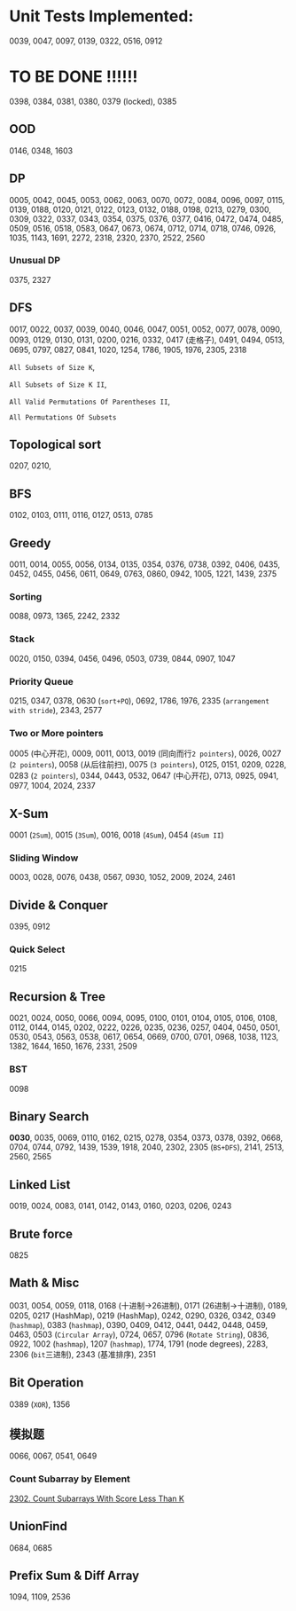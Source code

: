 # Unit Tests Implemented:

0039, 0047, 0097, 0139, 0322, 0516, 0912

# TO BE DONE !!!!!!
0398, 0384, 0381, 0380, 0379 (locked), 0385

## OOD
0146, 0348, 1603

## DP
0005, 0042, 0045, 0053, 0062, 0063, 0070, 0072, 0084, 0096, 0097, 0115, 0139, 0188, 0120, 0121, 0122, 0123, 0132, 0188, 0198, 0213, 0279, 0300, 0309, 0322, 0337, 0343, 0354, 0375, 0376, 0377, 0416, 0472, 0474, 0485, 0509, 0516, 0518, 0583, 0647, 0673, 0674, 0712, 0714, 0718, 0746, 0926, 1035, 1143, 1691, 2272, 2318, 2320, 2370, 2522, 2560

### Unusual DP
0375, 2327

## DFS
0017, 0022, 0037, 0039, 0040, 0046, 0047, 0051, 0052, 0077, 0078, 0090, 0093, 0129, 0130, 0131, 0200, 0216, 0332, 0417 (走格子), 0491, 0494, 0513, 0695, 0797, 0827, 0841, 1020, 1254, 1786, 1905, 1976, 2305, 2318

`All Subsets of Size K`, 

`All Subsets of Size K II`, 

`All Valid Permutations Of Parentheses II`, 

`All Permutations Of Subsets`

## Topological sort
0207, 0210,

## BFS
0102, 0103, 0111, 0116, 0127, 0513, 0785

## Greedy
0011, 0014, 0055, 0056, 0134, 0135, 0354, 0376, 0738, 0392, 0406, 0435, 0452, 0455, 0456, 0611, 0649, 0763, 0860, 0942, 1005, 1221, 1439, 2375

### Sorting
0088, 0973, 1365, 2242, 2332

### Stack
0020, 0150, 0394, 0456, 0496, 0503, 0739, 0844, 0907, 1047

### Priority Queue
0215, 0347, 0378, 0630 (`sort+PQ`), 0692, 1786, 1976, 2335 (`arrangement with stride`), 2343, 2577

### Two or More pointers
0005 (中心开花), 0009, 0011, 0013, 0019 (同向而行`2 pointers`), 0026, 0027 (`2 pointers`), 0058 (从后往前扫), 0075 (`3 pointers`), 0125, 0151, 0209, 0228, 0283 (`2 pointers`), 0344, 0443, 0532, 0647 (中心开花), 0713, 0925, 0941, 0977, 1004, 2024, 2337

## X-Sum
0001 (`2Sum`), 0015 (`3Sum`), 0016, 0018 (`4Sum`), 0454 (`4Sum II`)

### Sliding Window
0003, 0028, 0076, 0438, 0567, 0930, 1052, 2009, 2024, 2461

## Divide & Conquer
0395, 0912

### Quick Select
0215

## Recursion & Tree
0021, 0024, 0050, 0066, 0094, 0095, 0100, 0101, 0104, 0105, 0106, 0108, 0112, 0144, 0145, 0202, 0222, 0226, 0235, 0236, 0257, 0404, 0450, 0501, 0530, 0543, 0563, 0538, 0617, 0654, 0669, 0700, 0701, 0968, 1038, 1123, 1382, 1644, 1650, 1676, 2331, 2509

### BST
0098

## Binary Search
**0030**, 0035, 0069, 0110, 0162, 0215, 0278, 0354, 0373, 0378, 0392, 0668, 0704, 0744, 0792, 1439, 1539, 1918, 2040, 2302, 2305 (`BS+DFS`), 2141, 2513, 2560, 2565


## Linked List
0019, 0024, 0083, 0141, 0142, 0143, 0160, 0203, 0206, 0243

## Brute force
0825

## Math & Misc
0031, 0054, 0059, 0118, 0168 (十进制->26进制), 0171 (26进制->十进制), 0189, 0205, 0217 (HashMap), 0219 (HashMap), 0242, 0290, 0326, 0342, 0349 (`hashmap`), 0383 (`hashmap`), 0390, 0409, 0412, 0441, 0442, 0448, 0459, 0463, 0503 (`Circular Array`), 0724, 0657, 0796 (`Rotate String`), 0836, 0922, 1002 (`hashmap`), 1207 (`hashmap`), 1774, 1791 (node degrees), 2283, 2306 (`bit`三进制), 2343 (基准排序), 2351

## Bit Operation
0389 (`XOR`), 1356

## 模拟题
0066, 0067, 0541, 0649

### Count Subarray by Element
[2302. Count Subarrays With Score Less Than K](https://leetcode.com/problems/count-subarrays-with-score-less-than-k/submissions/)

## UnionFind
0684, 0685

## Prefix Sum & Diff Array
1094, 1109, 2536